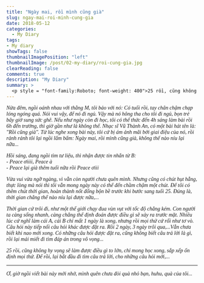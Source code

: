 ```yaml
---
title: "Ngày mai, rồi mình cũng già"
slug: ngay-mai-roi-minh-cung-gia
date: 2018-05-12
categories:
  - My Diary
tags:
- My diary
showTags: false
thumbnailImagePosition: "left"
thumbnailImage: /post/02-my-diary/roi-cung-gia.jpg
clearReading: false	
comments: true
description: "My Diary"
summary: >
  <p style = "font-family:Roboto; font-weight: 400">25 rồi, cũng không hy vọng sẽ làm được điều gì to lớn, chỉ mong học xong, sắp xếp ổn định mọi thứ. Để rồi, lại bắt đầu đi tìm câu trả lời, cho những câu hỏi mới...</p>
---
```


<p style = "font-family:Lora; font-weight: 400"><i>Nửa đêm, ngồi oánh nhau với thằng M, tôi bảo với nó: Có tuổi rồi, tay chân chậm chạp lóng ngóng quá. Nói vui vậy, để nó đi ngủ. Vậy mà nó hông tha cho tôi đi ngủ, bọn trẻ bây giờ sung sức ghê. Nếu như ngày còn đi học, tôi có thể thức đến 4h sáng làm bài rồi 6h đến trường, thì giờ gần như là không thể. Nhạc sĩ Vũ Thành An, có một bài hát tên là: "Rồi cũng già". Từ lúc nghe xong bài này, tôi cứ bị ám ảnh mãi bởi giai điệu của nó, rồi rảnh rảnh tôi lại ngồi lẩm bẩm: Ngày mai, rồi mình cũng già, không thể nào níu lại nữa...</i></p>

<p style = "font-family:Lora; font-weight: 400"><i>Hồi sáng, đang ngồi tìm tư liệu, thì nhận được tin nhắn từ B:</br>
- Peace ơiiii, Peace à</br>
- Peace lại già thêm tuổi nữa rồi Peace ơiii</i></p>

<p style = "font-family:Lora; font-weight: 400"><i>Vừa vui vừa ngỡ ngàng, vì vẫn còn người chưa quên mình. Nhưng cũng có chút hụt hẫng, thực lòng mà nói thì tôi vẫn mong ngày này có thể đến chầm chậm một chút. Để tôi có thêm chút thời gian, hoàn thành nốt đống bộn bề trước khi bước sang tuổi 25. Đúng là, thời gian chẳng thể nào níu lại được nữa,...</i></p>

<p style = "font-family:Lora; font-weight: 400"><i>Thời gian cứ trôi đi, như một thế giới chạy đua vùn vụt với tốc độ chẳng kém. Con người ta càng sống nhanh, càng chẳng thể định đoán được điều gì sẽ xảy ra trước mặt. Nhiều lúc cứ nghĩ làm cái A, cái B chỉ mất 1 ngày là xong, nhưng rồi mọi thứ cứ rối như tơ vò. Câu hỏi này tiếp nối câu hỏi khác được đặt ra. Rồi 2 ngày, 3 ngày trôi qua,...Vẫn chưa biết khi nao mới xong. Có những câu hỏi được đặt ra, cũng không biết câu trả lời là gì, rồi lại mải miết đi tìm đáp án trong vô vọng...</i></p>

<p style = "font-family:Lora; font-weight: 400"><i>25 rồi, cũng không hy vọng sẽ làm được điều gì to lớn, chỉ mong học xong, sắp xếp ổn định mọi thứ. Để rồi, lại bắt đầu đi tìm câu trả lời, cho những câu hỏi mới,...</i></p>

---
<p style = "font-family:Lora; font-weight: 400"><i>Ơ, giờ ngồi viết bài này mới nhớ, mình quên chưa đòi quà nhỏ bạn, huhu, quà của tôi...</i></p>


